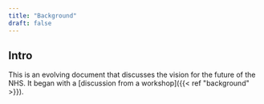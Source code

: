 ```yaml
---
title: "Background"
draft: false
---
```


## Intro

This is an evolving document that discusses the vision for the future of the NHS. It began with a [discussion from a workshop]({{< ref "background" >}}).